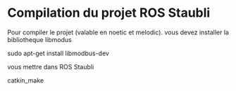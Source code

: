 # Compilation du projet ROS Staubli


Pour compiler le projet (valable en noetic et melodic). 
vous devez installer la bibliotheque libmodus 

sudo apt-get install libmodbus-dev

vous mettre dans ROS Staubli

catkin_make